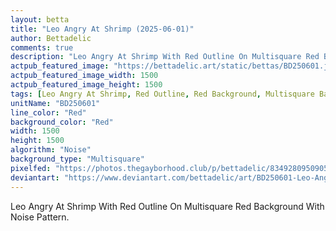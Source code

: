 ```yaml
---
layout: betta
title: "Leo Angry At Shrimp (2025-06-01)"
author: Bettadelic
comments: true
description: "Leo Angry At Shrimp With Red Outline On Multisquare Red Background With Noise Pattern."
actpub_featured_image: "https://bettadelic.art/static/bettas/BD250601.jpg"
actpub_featured_image_width: 1500
actpub_featured_image_height: 1500
tags: [Leo Angry At Shrimp, Red Outline, Red Background, Multisquare Background Pattern, Noise Pattern, June 2025]
unitName: "BD250601"
line_color: "Red"
background_color: "Red"
width: 1500
height: 1500
algorithm: "Noise"
background_type: "Multisquare"
pixelfed: "https://photos.thegayborhood.club/p/bettadelic/834928095090546119"
deviantart: "https://www.deviantart.com/bettadelic/art/BD250601-Leo-Angry-At-Shrimp-2025-06-01-1201691464"
---
```


Leo Angry At Shrimp With Red Outline On Multisquare Red Background With Noise Pattern.

